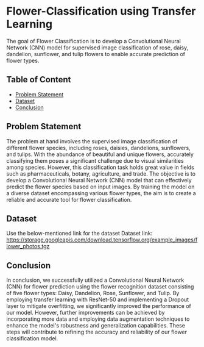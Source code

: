 # Flower-Classification using Transfer Learning
The goal of Flower Classification is to develop a Convolutional Neural Network (CNN) model for supervised image classification of rose, daisy, dandelion, sunflower, and tulip flowers to enable accurate prediction of flower types.

## Table of Content
  * [Problem Statement](#problem-statement)
  * [Dataset](#dataset)
  * [Conclusion](#conclusion)

## Problem Statement
The problem at hand involves the supervised image classification of different flower species, including roses, daisies, dandelions, sunflowers, and tulips. With the abundance of beautiful and unique flowers, accurately classifying them poses a significant challenge due to visual similarities among species. However, this classification task holds great value in fields such as pharmaceuticals, botany, agriculture, and trade. The objective is to develop a Convolutional Neural Network (CNN) model that can effectively predict the flower species based on input images. By training the model on a diverse dataset encompassing various flower types, the aim is to create a reliable and accurate tool for flower classification.

## Dataset
Use the below-mentioned link for the dataset
Dataset link: https://storage.googleapis.com/download.tensorflow.org/example_images/flower_photos.tgz

## Conclusion
In conclusion, we successfully utilized a Convolutional Neural Network (CNN) for flower prediction using the flower recognition dataset consisting of five flower types: Daisy, Dandelion, Rose, Sunflower, and Tulip. By employing transfer learning with ResNet-50 and implementing a Dropout layer to mitigate overfitting, we significantly improved the performance of our model. However, further improvements can be achieved by incorporating more data and employing data augmentation techniques to enhance the model's robustness and generalization capabilities. These steps will contribute to refining the accuracy and reliability of our flower classification model.


